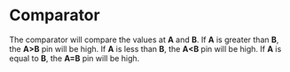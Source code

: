 # Comparator

The comparator will compare the values at **A** and **B**. If **A** is greater than **B**, the **A>B** pin will be high. If **A** is less than **B**, the **A<B** pin will be high. If **A** is equal to **B**, the **A=B** pin will be high.
